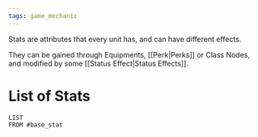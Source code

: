 ```yaml
---
tags: game_mechanic
---
```


Stats are attributes that every unit has, and can have different effects.

They can be gained through Equipments, [[Perk|Perks]] or Class Nodes, and modified by some [[Status Effect|Status Effects]].

# List of Stats
```dataview
LIST
FROM #base_stat
```